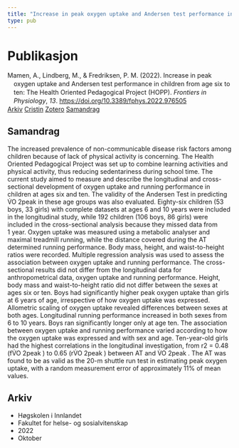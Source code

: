 ```yaml
---
title: "Increase in peak oxygen uptake and Andersen test performance in children from age six to ten: The Health Oriented Pedagogical Project (HOPP)"
type: pub
---
```

<h1>Publikasjon</h1>
<article id="csl-bib-container-XM35VB9X" class="csl-bib-container">
  <div class="csl-bib-body" style="line-height: 1.35; padding-left: 1em; text-indent:-1em;">
  <div class="csl-entry">Mamen, A., Lindberg, M., &amp; Fredriksen, P. M. (2022). Increase in peak oxygen uptake and Andersen test performance in children from age six to ten: The Health Oriented Pedagogical Project (HOPP). <i>Frontiers in Physiology</i>, <i>13</i>. <a href="https://doi.org/10.3389/fphys.2022.976505">https://doi.org/10.3389/fphys.2022.976505</a></div>
</div>
  <div class="csl-bib-buttons">
    <a href="#taxonomy-article-XM35VB9X" class="csl-bib-button">Arkiv</a>
    <a href="https://app.cristin.no/results/show.jsf?id=2065387" alt="Cristin URL" class="csl-bib-button">Cristin</a>
    <a href="http://zotero.org/groups/5022929/items/XM35VB9X" alt="Zotero URL" class="csl-bib-button">Zotero</a>
    <a href="#abstract-article-XM35VB9X" class="csl-bib-button">Samandrag</a>
  </div>
  <div id="csl-bib-meta-container-XM35VB9X"></div>
</article>
<div id="csl-bib-meta-XM35VB9X" class="csl-bib-meta">
  <article id="abstract-article-XM35VB9X" class="abstract-article">
    <h1>Samandrag</h1>
    The increased prevalence of non-communicable disease risk factors among children because of lack of physical activity is concerning. The Health Oriented Pedagogical Project was set up to combine learning activities and physical activity, thus reducing sedentariness during school time. The current study aimed to measure and describe the longitudinal and cross-sectional development of oxygen uptake and running performance in children at ages six and ten. The validity of the Andersen Test in predicting V̇O 2peak in these age groups was also evaluated. Eighty-six children (53 boys, 33 girls) with complete datasets at ages 6 and 10 years were included in the longitudinal study, while 192 children (106 boys, 86 girls) were included in the cross-sectional analysis because they missed data from 1 year. Oxygen uptake was measured using a metabolic analyser and maximal treadmill running, while the distance covered during the AT determined running performance. Body mass, height, and waist-to-height ratios were recorded. Multiple regression analysis was used to assess the association between oxygen uptake and running performance. The cross-sectional results did not differ from the longitudinal data for anthropometrical data, oxygen uptake and running performance. Height, body mass and waist-to-height ratio did not differ between the sexes at ages six or ten. Boys had significantly higher peak oxygen uptake than girls at 6 years of age, irrespective of how oxygen uptake was expressed. Allometric scaling of oxygen uptake revealed differences between sexes at both ages. Longitudinal running performance increased in both sexes from 6 to 10 years. Boys ran significantly longer only at age ten. The association between oxygen uptake and running performance varied according to how the oxygen uptake was expressed and with sex and age. Ten-year-old girls had the highest correlations in the longitudinal investigation, from r2 = 0.48 (fV̇O 2peak ) to 0.65 (rV̇O 2peak ) between AT and V̇O 2peak . The AT was found to be as valid as the 20-m shuttle run test in estimating peak oxygen uptake, with a random measurement error of approximately 11% of mean values.
  </article>
  <article id="taxonomy-article-XM35VB9X" class="taxonomy-article">
    <h1>Arkiv</h1>
    <ul>
      <li>Høgskolen i Innlandet</li>
      <li>Fakultet for helse- og sosialvitenskap</li>
      <li>2022</li>
      <li>Oktober</li>
    </ul>
  </article>
</div>
